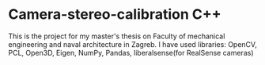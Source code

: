 # Camera-stereo-calibration C++
This is the project for my master's thesis on Faculty of mechanical engineering and naval architecture in Zagreb. 
I have used libraries: OpenCV, PCL, Open3D, Eigen, NumPy, Pandas, liberalsense(for RealSense cameras)
